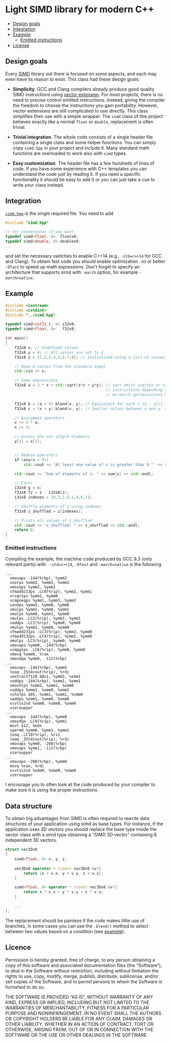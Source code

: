 # Light SIMD library for modern C++

- [Design goals](#design-goals)
- [Integration](#integration)
- [Example](#example)
  - [Emitted instructions](#emitted-instructions)
- [License](#license)

## Design goals

Every [SIMD](https://it.wikipedia.org/wiki/Single_instruction_multiple_data) library out there is focused on some aspects, and each may even have its reason to exist. This class had these design goals:

- **Simplicity**. GCC and Clang compilers already produce good quality SIMD instructions using [vector extension](https://gcc.gnu.org/onlinedocs/gcc/Vector-Extensions.html). For most projects, there is no need to precise control emitted instructions. Instead, giving the compiler the freedom to choose the instructions you gain portability.
However, vector extensions are still complicated to use directly. This class simplifies their use with a simple wrapper. The `simd` class of this project 
behaves exactly like a normal `float` or `double`, replacement is often trivial. 
  

- **Trivial integration**. The whole code consists of a single header file containing a single class and some helper functions. You can simply copy `simd.hpp` in your project and include it. Many standard math functions are overloaded to work also with `simd` types. 

- **Easy customization**. The header file has a few hundreds of lines of code. If you have some experience with C++ templates you can understand the code just by reading it. If you need a specific functionality it should be easy to add it 
or you can just take a cue to write your class instead.

## Integration

[`simd.hpp`]() is the single required file. You need to add

```cpp
#include "simd.hpp"

// for convenience if you want
typedef simd<float, 8>  floatx8;
typedef simd<double, 8> doublex8;
...
```
and set the necessary switches to enable C++14 (e.g., `-std=c++14` for GCC and Clang). To obtain fast code you should enable optimization `-O3` or better `-Ofast` to speed up math expressions.
Don't forget to specify an architecture that supports simd with `-march` option, for example `-march=native`.


## Example
```cpp
#include <iostream>
#include <cstdint>
#include "../simd.hpp"

typedef simd<int32_t, 8> i32x8;
typedef simd<float, 8>   f32x8;

int main()
{
    f32x8 x; // Undefined values
    f32x8 y = 4; // All values are set to 4
    f32x8 z = {1,2,3,4,5,6,7,8}; // Initialized using a list of values

    // Read 8 values from the standard input
    std::cin >> x;

    // Some expressions
    f32x8 a = 3 * x + std::sqrt(x*x + y*y); // sqrt emits vsqrtps or vrsqrtps  
                                            // instructions depending depending 
                                            // on which optimizations have been enabled.

    f32x8 b = (a > 9).blend(x, y); // Equivalent for each i to : a[i] = z[i] > 9 ? x[i] : y[i] 
    f32x8 c = (x < y).blend(x, y); // Smaller values between x and y, same of std::min(x,y) 

    // Assigment operators
    x += 4 * a;
    x /= 3;

    // Access ans set single elements
    y[3] = x[1];


    // Reduce operators
    if (any(x > 9))
        std::cout << "At least one value of x is greater than 9."  << std::endl;

    std::cout << "Sum of elements of z: " << sum(z) << std::endl;

    // Casts
    i32x8 g = x;
    f32x8 fz = z - i32x8(z);
    i32x8 indexes = {0,3,2,5,1,4,6,7};

    // Shuffle elements of z using indexes
    f32x8 z_shuffled = z[indexes];

    // Prints all values of z_shuffled
    std::cout << "z_shuffled: " << z_shuffled << std::endl;
    return 0;
}
```
### Emitted instructions
Compiling the example, the machine code produced by GCC 9.3 (only relevant parts) with `--std=c++14`, `-Ofast` and `-march=native` is the following
```assembly
...
  vmovaps -144(%rbp), %ymm2
  vxorps %xmm3, %xmm3, %xmm3
  vmovaps %ymm2, %ymm1
  vfmadd213ps .LC0(%rip), %ymm2, %ymm1
  vrsqrtps %ymm1, %ymm0 
  vcmpneqps %ymm1, %ymm3, %ymm3
  vandps %ymm3, %ymm0, %ymm0
  vmulps %ymm1, %ymm0, %ymm1
  vmulps %ymm0, %ymm1, %ymm0
  vmulps .LC2(%rip), %ymm1, %ymm1
  vaddps .LC1(%rip), %ymm0, %ymm0
  vmulps %ymm1, %ymm0, %ymm0
  vfmadd231ps .LC3(%rip), %ymm2, %ymm0
  vfmadd132ps .LC4(%rip), %ymm2, %ymm0
  vmulps .LC5(%rip), %ymm0, %ymm0
  vmovaps %ymm0, -144(%rbp)
  vcmpgtps .LC6(%rip), %ymm0, %ymm0
  vmovq %xmm0, %rax
  vmovdqa %ymm0, -112(%rbp)
...
  vmovaps -144(%rbp), %ymm5
  leaq _ZSt4cout(%rip), %rdi
  vextractf128 $0x1, %ymm5, %xmm1
  vaddps -144(%rbp), %xmm1, %xmm1
  vmovhlps %xmm1, %xmm1, %xmm0
  vaddps %xmm1, %xmm0, %xmm1
  vshufps $85, %xmm1, %xmm1, %xmm0
  vaddps %xmm1, %xmm0, %xmm0
  vcvtss2sd %xmm0, %xmm0, %xmm0
  vzeroupper
...
  vmovaps -144(%rbp), %ymm0
  vmovdqa .LC9(%rip), %ymm1
  movl $12, %edx
  vpermd %ymm0, %ymm1, %ymm1
  leaq .LC10(%rip), %rsi
  leaq _ZSt4cout(%rip), %rdi
  vmovaps %ymm0, -208(%rbp)
  vmovaps %ymm1, -112(%rbp)
  vzeroupper
...
  vmovaps -208(%rbp), %ymm0
  movq %rax, %rdi
  vcvtss2sd %xmm0, %xmm0, %xmm0
  vzeroupper
```

I encourage you to often look at the code produced by your compiler to make sure it is using the proper instructions.

## Data structure
To obtain big advantages from SIMD is often required to rewrite data structures of your application using simd as base types. For instance, if the application uses 3D vectors you should replace the base type inside the vector class with a simd type obtaining a "SIMD 3D vector" containing 8 independent 3D vectors.

```cpp
struct vec3Dx8 
{
    simd<float, 8> x, y, z;
    
    vec3Dx8 operator + (const vec3Dx8 &v){
        return {x + v.x, y + v.y, z + v.z};
    }

    simd<float, 8> operator * (const vec3Dx8 &v){
        return x * v.x + y * v.y + z * v.z;
    }

    ...
};
```

The replacement should be painless if the code makes little use of branches, in some cases you can use the `.blend()` method to select between two values based on a condition (see [example](#example)).


## Licence
Permission is hereby granted, free of charge, to any person obtaining a copy of this software and associated documentation files (the “Software”), to deal in the Software without restriction, including without limitation the rights to use, copy, modify, merge, publish, distribute, sublicense, and/or sell copies of the Software, and to permit persons to whom the Software is furnished to do so.


THE SOFTWARE IS PROVIDED “AS IS”, WITHOUT WARRANTY OF ANY KIND, EXPRESS OR IMPLIED, INCLUDING BUT NOT LIMITED TO THE WARRANTIES OF MERCHANTABILITY, FITNESS FOR A PARTICULAR PURPOSE AND NONINFRINGEMENT. IN NO EVENT SHALL THE AUTHORS OR COPYRIGHT HOLDERS BE LIABLE FOR ANY CLAIM, DAMAGES OR OTHER LIABILITY, WHETHER IN AN ACTION OF CONTRACT, TORT OR OTHERWISE, ARISING FROM, OUT OF OR IN CONNECTION WITH THE SOFTWARE OR THE USE OR OTHER DEALINGS IN THE SOFTWARE.